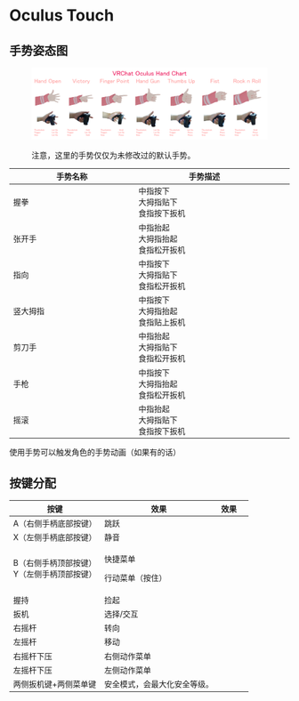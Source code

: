 # Oculus Touch

## 手势姿态图

<figure><img src="../../.gitbook/assets/image (22).png" alt=""><figcaption><p>注意，这里的手势仅仅为未修改过的默认手势。</p></figcaption></figure>

<table><thead><tr><th width="353">手势名称</th><th width="397">手势描述</th><th data-hidden></th><th data-hidden></th></tr></thead><tbody><tr><td>握拳</td><td>中指按下<br>大拇指贴下<br>食指按下扳机</td><td></td><td></td></tr><tr><td>张开手</td><td>中指抬起<br>大拇指抬起<br>食指松开扳机</td><td></td><td></td></tr><tr><td>指向</td><td>中指按下<br>大拇指贴下<br>食指松开扳机</td><td></td><td></td></tr><tr><td>竖大拇指</td><td>中指按下<br>大拇指抬起<br>食指贴上扳机</td><td></td><td></td></tr><tr><td>剪刀手</td><td>中指抬起<br>大拇指贴下<br>食指松开扳机</td><td></td><td></td></tr><tr><td>手枪</td><td>中指按下<br>大拇指抬起<br>食指松开扳机</td><td></td><td></td></tr><tr><td>摇滚</td><td>中指抬起<br>大拇指贴下<br>食指按下扳机</td><td></td><td></td></tr></tbody></table>

使用手势可以触发角色的手势动画（如果有的话）

## 按键分配

<table><thead><tr><th>按键</th><th>效果</th><th data-hidden>效果</th><th data-hidden></th></tr></thead><tbody><tr><td>A（右侧手柄底部按键）</td><td>跳跃</td><td></td><td></td></tr><tr><td>X（左侧手柄底部按键）</td><td>静音</td><td></td><td></td></tr><tr><td>B（右侧手柄顶部按键）<br>Y（左侧手柄顶部按键）</td><td><p>快捷菜单</p><p>行动菜单（按住）</p></td><td></td><td></td></tr><tr><td>握持</td><td>捡起</td><td></td><td></td></tr><tr><td>扳机</td><td>选择/交互</td><td></td><td></td></tr><tr><td>右摇杆</td><td>转向</td><td></td><td></td></tr><tr><td>左摇杆</td><td>移动</td><td></td><td></td></tr><tr><td>右摇杆下压</td><td>右侧动作菜单</td><td></td><td></td></tr><tr><td>左摇杆下压</td><td>左侧动作菜单</td><td></td><td></td></tr><tr><td>两侧扳机键+两侧菜单键</td><td>安全模式，会最大化安全等级。</td><td></td><td></td></tr></tbody></table>
